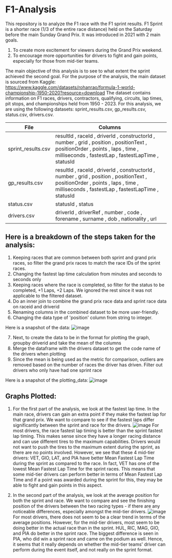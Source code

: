 # F1-Analysis
This repository is to analyze the F1 race with the F1 sprint results. 
F1 Sprint is a shorter race (1/3 of the entire race distance) held on the Saturday before the main Sunday Grand Prix. It was introduced in 2021 with 2 main goals.
1. To create more excitement for viewers during the Grand Prix weekend.
2. To encourage more opportunities for drivers to fight and gain points, especially for those from mid-tier teams. 

The main objective of this analysis is to see to what extent the sprint achieved the second goal. 
For the purpose of the analysis, the main dataset is sourced from Kaggle: https://www.kaggle.com/datasets/rohanrao/formula-1-world-championship-1950-2020?resource=download
The dataset contains information on F1 races, drivers, contractors, qualifying, circuits, lap times, pit stops, and championships held from 1950 - 2023. For this analysis, we are using the following datasets: sprint_results.csv, gp_results.csv, status.csv, drivers.csv.

| File                | Columns                                                                                                                                                                                                                      |
|---------------------|-------------------------------------------------------------------------------------------------------------------------------------------------------------------------------------------------------------------------------|
| sprint_results.csv  | resultId , raceId , driverId , constructorId , number , grid , position , positionText , positionOrder , points , laps , time , milliseconds , fastestLap , fastestLapTime , statusId          |
| gp_results.csv      | resultId , raceId , driverId , constructorId , number , grid , position , positionText , positionOrder , points , laps , time , milliseconds , fastestLap , fastestLapTime , statusId          |
| status.csv          | statusId , status                                                                                                                                                                              |
| drivers.csv         | driverId , driverRef , number , code , forename , surname , dob , nationality , url                                                                                                            |


## Here is a breakdown of the steps taken for the analysis:
1. Keeping races that are common between both sprint and grand prix races, so filter the grand prix races to match the race IDs of the sprint races.
2. Changing the fastest lap time calculation from minutes and seconds to seconds only
3. Keeping races where the race is completed, so filter for the status to be completed, +1 Laps, +2 Laps. We ignored the rest since it was not applicable to the filtered dataset.
4. Do an inner join to combine the grand prix race data and sprint race data on raceid and driverid
5. Renaming columns in the combined dataset to be more user-friendly.
6. Changing the data type of 'position' column from string to integer.

Here is a snapshot of the data:
![image](https://github.com/akshaygupta96/F1-Analysis/assets/156336449/f4d13cd1-2e99-47dc-8da7-1414834ab1f1)

7. Next, to create the data to be in the format for plotting the graph, groupby driverid and take the mean of the columns
8. Merge the dataframe with the drivers dataset to get the code name of the drivers when plotting
9. Since the mean is being used as the metric for comparison, outliers are removed based on the number of races the driver has driven. Filter out drivers who only have had one sprint race

Here is a snapshot of the plotting_data:
![image](https://github.com/akshaygupta96/F1-Analysis/assets/156336449/7a434865-7327-486e-9412-aaf58bf2e2d8)

## Graphs Plotted:
1. For the first part of the analysis, we look at the fastest lap time. In the main race, drivers can gain an extra point if they make the fastest lap for that grand prix. We want to compare to see if the fastest laps differ significantly between the sprint and race for the drivers.
![image](https://github.com/akshaygupta96/F1-Analysis/assets/156336449/7a40c259-3070-4b52-bc64-bed089d36232)
For most drivers, the race fastest lap timing is better than the sprint fastest lap timing. This makes sense since they have a longer racing distance and can use different tires to the maximum capabilities. Drivers would not want to push the tires to the maximum extent during the sprint, as there are no points involved. However, we see that these 4 mid-tier drivers: VET, GIO, LAT, and PIA have better Mean Fastest Lap Time during the sprint as compared to the race. In fact, VET has one of the lowest Mean Fastest Lap Time for the sprint races. This means that some mid-tier drivers can perform better in terms of Mean Fastest Lap Time and if a point was awarded during the sprint for this, they may be able to fight and gain points in this aspect.

2. In the second part of the analysis, we look at the average position for both the sprint and race. We want to compare and see the finishing position of the drivers between the two racing types - if there are any noticeable differences, especially amongst the mid-tier drivers.
![image](https://github.com/akshaygupta96/F1-Analysis/assets/156336449/d05e8003-b8df-4bae-8df9-719121f4419a)
For most drivers, there does not seem to be a clear trend in terms of the average positions. However, for the mid-tier drivers, most seem to be doing better in the actual race than in the sprint. HUL, RIC, MAG, GIO, and PIA do better in the sprint race. The biggest difference is seen in PIA, who did win a sprint race and came on the podium as well. Hence, it seems that it really depends on whether the mid-tier teams' driver can perform during the event itself, and not really on the sprint format.






